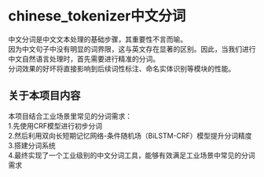 # chinese_tokenizer中文分词
中文分词是中文文本处理的基础步骤，其重要性不言而喻。  
因为中文句子中没有明显的词界限，这与英文存在显著的区别。因此，当我们进行中文自然语言处理时，首先需要进行精准的分词。  
分词效果的好坏将直接影响到后续词性标注、命名实体识别等模块的性能。  

## 关于本项目内容
本项目结合工业场景里常见的分词需求：  
1.先使用CRF模型进行初步分词  
2.然后利用双向长短期记忆网络-条件随机场（BiLSTM-CRF）模型提升分词精度  
3.搭建分词系统  
4.最终实现了一个工业级别的中文分词工具，能够有效满足工业场景中常见的分词需求  
